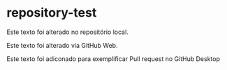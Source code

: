 # repository-test
Este texto foi alterado no repositório local.

Este texto foi alterado via GitHub Web.

Este texto foi adiconado para exemplificar Pull request no GitHub Desktop
